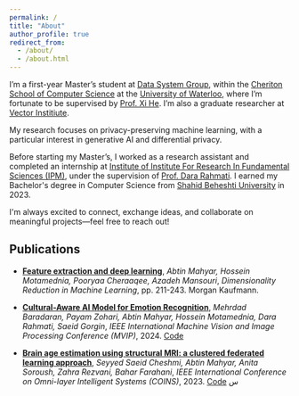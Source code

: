 ```yaml
---
permalink: /
title: "About"
author_profile: true
redirect_from: 
  - /about/
  - /about.html
---
```


I’m a first-year Master’s student at [Data System Group](https://uwaterloo.ca/data-systems-group/), within the  [Cheriton School of Computer Science](https://cs.uwaterloo.ca/) at the [University of Waterloo](https://uwaterloo.ca/), where I’m fortunate to be supervised by [Prof. Xi He](https://cs.uwaterloo.ca/~xihe/). I’m also a graduate researcher at [Vector Institiute](https://vectorinstitute.ai/).

My research focuses on privacy-preserving machine learning, with a particular interest in generative AI and differential privacy.

Before starting my Master’s, I worked as a research assistant and completed an internship at [Institute of Institute For Research In Fundamental Sciences (IPM)](https://www.ipm.ac.ir/), under the supervision of [Prof. Dara Rahmati](https://www.linkedin.com/in/dara-rahmati-b628544b/). I earned my Bachelor's degree in Computer Science from [Shahid Beheshti University](https://en.sbu.ac.ir/) in 2023.

I'm always excited to connect, exchange ideas, and collaborate on meaningful projects—feel free to reach out!

## Publications

- [**Feature extraction and deep learning**](https://www.sciencedirect.com/science/article/abs/pii/B9780443328183000198), *Abtin Mahyar, Hossein Motamednia, Pooryaa Cheraaqee, Azadeh Mansouri*,
  *Dimensionality Reduction in Machine Learning*, pp. 211-243. Morgan Kaufmann. 
  

- [**Cultural-Aware AI Model for Emotion Recognition**](https://ieeexplore.ieee.org/abstract/document/10491176), *Mehrdad Baradaran, Payam Zohari, Abtin Mahyar, Hossein Motamednia, Dara Rahmati, Saeid Gorgin*,
  *IEEE International Machine Vision and Image Processing Conference (MVIP)*, 2024.
  [Code](https://github.com/IPM-HPC/Cultural-Aware_AI_Model) 

- [**Brain age estimation using structural MRI: a clustered federated learning approach**](https://ieeexplore.ieee.org/abstract/document/10189329), *Seyyed Saeid Cheshmi, Abtin Mahyar, Anita Soroush, Zahra Rezvani, Bahar Farahani*,
  *IEEE International Conference on Omni-layer Intelligent Systems (COINS)*, 2023.
  [Code](https://github.com/Abtinmy/Clustered-FL-BrainAGE)
  س
